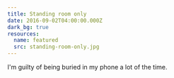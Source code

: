 ```yaml
---
title: Standing room only
date: 2016-09-02T04:00:00.000Z
dark_bg: true
resources:
  name: featured
  src: standing-room-only.jpg
---
```

I'm guilty of being buried in my phone a lot of the time.